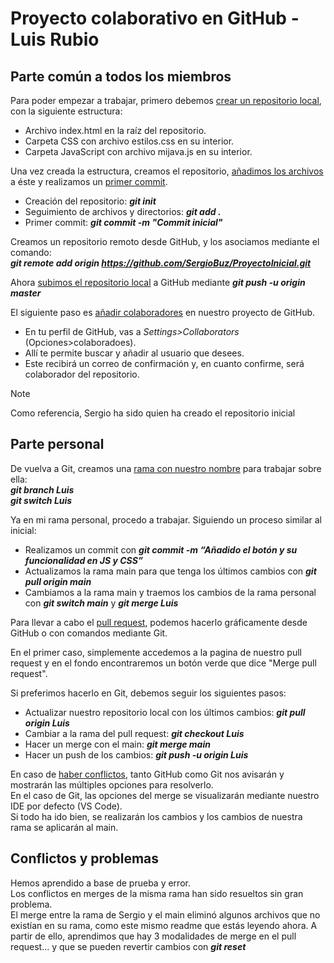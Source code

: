 # Proyecto colaborativo en GitHub - Luis Rubio

## Parte común a todos los miembros
Para poder empezar a trabajar, primero debemos <ins>crear un repositorio local</ins>, con la siguiente estructura:
- Archivo index.html en la raíz del repositorio.
- Carpeta CSS con archivo estilos.css en su interior.
- Carpeta JavaScript con archivo mijava.js en su interior.  

Una vez creada la estructura, creamos el repositorio, <ins>añadimos los archivos</ins> a éste y realizamos un <ins>primer commit</ins>.
- Creación del repositorio: ***git init***
- Seguimiento de archivos y directorios: ***git add .***
- Primer commit: ***git commit -m "Commit inicial"***

Creamos un repositorio remoto desde GitHub, y los asociamos mediante el comando:  
***git remote add origin https://github.com/SergioBuz/ProyectoInicial.git***


Ahora <ins>subimos el repositorio local</ins> a GitHub mediante ***git push -u origin master***

El siguiente paso es <ins>añadir colaboradores</ins> en nuestro proyecto de GitHub.
- En tu perfil de GitHub, vas a *Settings>Collaborators* (Opciones>colaboradoes).
- Allí te permite buscar y añadir al usuario que desees. 
- Este recibirá un correo de confirmación y, en cuanto confirme, será colaborador del repositorio.


> [!NOTE]
> Como referencia, Sergio ha sido quien ha creado el repositorio inicial



## Parte personal

De vuelva a Git, creamos una <ins>rama con nuestro nombre</ins> para trabajar sobre ella:  
***git branch Luis  
git switch Luis***

Ya en mi rama personal, procedo a trabajar. Siguiendo un proceso similar al inicial:
- Realizamos un commit con ***git commit -m “Añadido el botón y su funcionalidad en JS y CSS”***
- Actualizamos la rama main para que tenga los últimos cambios con ***git pull origin main***
- Cambiamos a la rama main y traemos los cambios de la rama personal con ***git switch main*** y ***git merge Luis***


Para llevar a cabo el <ins>pull request</ins>, podemos hacerlo gráficamente desde GitHub o con comandos mediante Git.

En el primer caso, simplemente accedemos a la pagina de nuestro pull request y en el fondo encontraremos un botón verde que dice "Merge pull request".

Si preferimos hacerlo en Git, debemos seguir los siguientes pasos:
- Actualizar nuestro repositorio local con los últimos cambios: ***git pull origin Luis***
- Cambiar a la rama del pull request: ***git checkout Luis***
- Hacer un merge con el main: ***git merge main***
- Hacer un push de los cambios: ***git push -u origin Luis***

En caso de <ins>haber conflictos</ins>, tanto GitHub como Git nos avisarán y mostrarán las múltiples opciones para resolverlo.  
En el caso de Git, las opciones del merge se visualizarán mediante nuestro IDE por defecto (VS Code).  
Si todo ha ido bien, se realizarán los cambios y los cambios de nuestra rama se aplicarán al main.  

## Conflictos y problemas

Hemos aprendido a base de prueba y error.  
Los conflictos en merges de la misma rama han sido resueltos sin gran problema.  
El merge entre la rama de Sergio y el main eliminó algunos archivos que no existían en su rama, como este mismo readme que estás leyendo ahora.
A partir de ello, aprendimos que hay 3 modalidades de merge en el pull request... y que se pueden revertir cambios con ***git reset***
